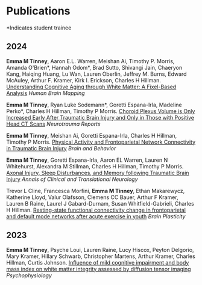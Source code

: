 # Publications
*Indicates student trainee
## 2024

**Emma M Tinney**, Aaron E.L. Warren, Meishan Ai, Timothy P. Morris, Amanda O'Brien\*, Hannah Odom\*, Brad Sutto, Shivangi Jain, Chaeryon Kang, Haiqing Huang, Lu Wan, Lauren Oberlin, Jeffrey M. Burns, Edward McAuley, Arthur F. Kramer, Kirk I. Erickson, Charles H Hillman. [Understanding Cognitive Aging through White Matter: A Fixel-Based Analysis](https://onlinelibrary.wiley.com/doi/10.1002/hbm.70121) _Human Brain Mapping_

**Emma M Tinney**, Ryan Luke Sodemann\*, Goretti Espana-Irla, Madeline Perko\*, Charles H Hillman, Timothy P Morris. [Choroid Plexus Volume is Only Increased Early After Traumatic Brain Injury and Only in Those with Positive Head CT Scans](https://www.liebertpub.com/doi/10.1089/neur.2024.0093) _Neurotrauma Reports_

<!-- [Brain resting-state functional connectivity mediates the age-associated decline in physical activity engagement]()
Meishan Ai, **Emma M Tinney**, Goretti Espana-Irla, Charles H Hillman, Arthur F Kramer, Timothy P Morris. (under review) _Gerontology_ -->

**Emma M Tinney**, Meishan Ai, Goretti Espana-Irla, Charles H Hillman, Timothy P Morris.
[Physical Activity and Frontoparietal Network Connectivity in Traumatic Brain Injury](https://onlinelibrary.wiley.com/doi/10.1002/brb3.70022) _Brain and Behavior_

**Emma M Tinney**, Goretti Espana-Irla, Aaron EL Warren, Lauren N Whitehurst, Alexandra M Stillman, Charles H Hillman, Timothy P Morris. 
[Axonal Injury, Sleep Disturbances, and Memory following Traumatic Brain Injury](https://onlinelibrary.wiley.com/doi/10.1002/acn3.52145) _Annals of Clinical and Translational Neurology_

Trevor L Cline, Francesca Morfini, **Emma M Tinney**, Ethan Makarewycz, Katherine Lloyd, Valur Olafsson, Clemens CC Bauer, Arthur F Kramer, Lauren B Raine, Laurel J Gabard-Durnam, Susan Whitfield-Gabrieli, Charles H Hillman. 
[Resting-state functional connectivity change in frontoparietal and default mode networks after acute exercise in youth](https://content.iospress.com/articles/brain-plasticity/bpl240003?resultNumber=0&totalResults=119&start=0&q=Resting-State+Functional+Connectivity+Change+in+Frontoparietal+and+Default+Mode+Networks+After+Acute+Exercise+in+Youth&resultsPageSize=10&rows=10)
 _Brain Plasticity_ 

## 2023
**Emma M Tinney**, Psyche Loui, Lauren Raine, Lucy Hiscox, Peyton Delgorio, Mary Kramer, Hillary Schwarb, Christopher Martens, Arthur Kramer, Charles Hillman, Curtis Johnson. 
[Influence of mild cognitive impairment and body mass index on white matter integrity assessed by diffusion tensor imaging](https://onlinelibrary.wiley.com/doi/full/10.1111/psyp.14306/) _Psychophysiology_
